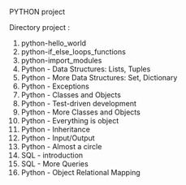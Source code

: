 PYTHON project

Directory project :

1. python-hello_world
2. python-if_else_loops_functions
3. python-import_modules
4. Python - Data Structures: Lists, Tuples
5. Python - More Data Structures: Set, Dictionary
6. Python - Exceptions
7. Python - Classes and Objects
8. Python - Test-driven development
9. Python - More Classes and Objects
10. Python - Everything is object
11. Python - Inheritance
12. Python - Input/Output
13. Python - Almost a circle
14. SQL - introduction
15. SQL - More Queries
16. Python - Object Relational Mapping
